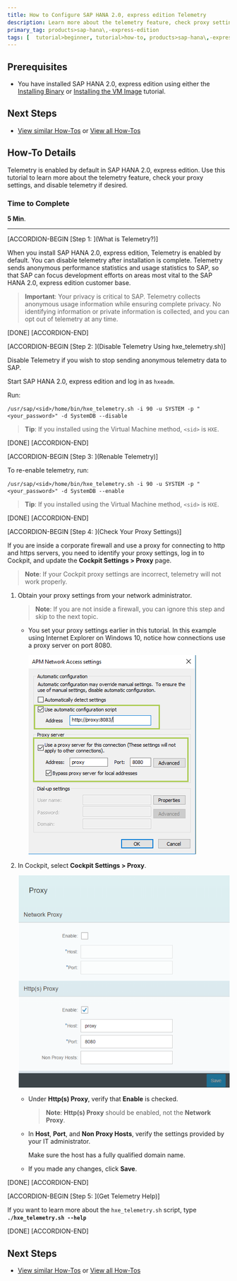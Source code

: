 ```yaml
---
title: How to Configure SAP HANA 2.0, express edition Telemetry
description: Learn more about the telemetry feature, check proxy settings, and disable telemetry if desired.
primary_tag: products>sap-hana\,-express-edition
tags: [  tutorial>beginner, tutorial>how-to, products>sap-hana\,-express-edition  ]
---
```

## Prerequisites
- You have installed SAP HANA 2.0, express edition using either the [Installing Binary](http://www.sap.com/developer/tutorials/hxe-ua-installing-binary.html) or [Installing the VM Image](http://www.sap.com/developer/tutorials/hxe-ua-installing-vm-image.html) tutorial.

## Next Steps
- [View similar How-Tos](http://www.sap.com/developer/tutorials.html) or [View all How-Tos](http://www.sap.com/developer/tutorials.html)

## How-To Details

Telemetry is enabled by default in SAP HANA 2.0, express edition. Use this tutorial to learn more about the telemetry feature, check your proxy settings, and disable telemetry if desired.


### Time to Complete
**5 Min**.

---

[ACCORDION-BEGIN [Step 1: ](What is Telemetry?)]

When you install SAP HANA 2.0, express edition, Telemetry is enabled by default. You can disable telemetry after installation is complete. Telemetry sends anonymous performance statistics and usage statistics to SAP, so that SAP can focus development efforts on areas most vital to the SAP HANA 2.0, express edition customer base.

>**Important**: Your privacy is critical to SAP. Telemetry collects anonymous usage information while ensuring complete privacy. No identifying information or private information is collected, and you can opt out of telemetry at any time.

[DONE]
[ACCORDION-END]

[ACCORDION-BEGIN [Step 2: ](Disable Telemetry Using hxe_telemetry.sh)]

Disable Telemetry if you wish to stop sending anonymous telemetry data to SAP.

Start SAP HANA 2.0, express edition and log in as `hxeadm`.

Run:
```
/usr/sap/<sid>/home/bin/hxe_telemetry.sh -i 90 -u SYSTEM -p "<your_password>" -d SystemDB --disable
```
>**Tip**: If you installed using the Virtual Machine method, `<sid>` is `HXE`.

[DONE]
[ACCORDION-END]

[ACCORDION-BEGIN [Step 3: ](Renable Telemetry)]

To re-enable telemetry, run:
```
/usr/sap/<sid>/home/bin/hxe_telemetry.sh -i 90 -u SYSTEM -p "<your_password>" -d SystemDB --enable
```
>**Tip**: If you installed using the Virtual Machine method, `<sid>` is `HXE`.

[DONE]
[ACCORDION-END]

[ACCORDION-BEGIN [Step 4: ](Check Your Proxy Settings)]

If you are inside a corporate firewall and use a proxy for connecting to http and https servers, you need to identify your proxy settings, log in to Cockpit, and update the  **Cockpit Settings > Proxy** page.

>**Note**: If your Cockpit proxy settings are incorrect, telemetry will not work properly.

1. Obtain your proxy settings from your network administrator.

    >**Note**: If you are not inside a firewall, you can ignore this step and skip to the next topic.

    - You set your proxy settings earlier in this tutorial. In this example using Internet Explorer on Windows 10, notice how connections use a proxy server on port 8080.

        ![Proxy settings](hxe_proxy.PNG)

2. In Cockpit, select **Cockpit Settings > Proxy**.

    ![Cockpit Proxy](hxe_cockpit_proxy.PNG)

    - Under **Http(s) Proxy**, verify that **Enable** is checked.

        >**Note**: **Http(s) Proxy** should be enabled, not the **Network Proxy**.

    - In **Host**, **Port**, and **Non Proxy Hosts**, verify the settings provided by your IT administrator.

        Make sure the host has a fully qualified domain name.

    - If you made any changes, click  **Save**.

[DONE]
[ACCORDION-END]

[ACCORDION-BEGIN [Step 5: ](Get Telemetry Help)]

If you want to learn more about the `hxe_telemetry.sh` script, type **`./hxe_telemetry.sh --help`**

[DONE]
[ACCORDION-END]

## Next Steps
- [View similar How-Tos](http://www.sap.com/developer/tutorials.html) or [View all How-Tos](http://www.sap.com/developer/tutorials.html)
